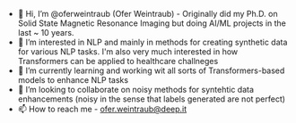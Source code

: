 - 👋 Hi, I’m @oferweintraub (Ofer Weintraub) - Originally did my Ph.D. on Solid State Magnetic Resonance Imaging but doing AI/ML projects in the last ~ 10 years. 
- 👀 I’m interested in NLP and mainly in methods for creating synthetic data for various NLP tasks. I'm also very much interested in how Transformers can be applied to healthcare challneges 
- 🌱 I’m currently learning and working wit all sorts of Transformers-based models to enhance NLP tasks
- 💞️ I’m looking to collaborate on noisy methods for syntehtic data enhancements (noisy in the sense that labels generated are not perfect) 
- 📫 How to reach me - ofer.weintraub@deep.it

<!---
oferweintraub/oferweintraub is a ✨ special ✨ repository because its `README.md` (this file) appears on your GitHub profile.
You can click the Preview link to take a look at your changes.
--->
